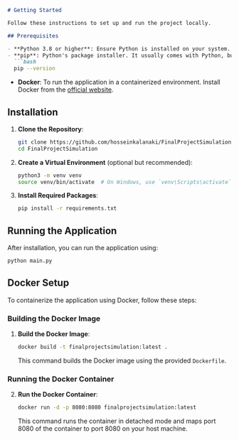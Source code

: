 ```markdown
# Getting Started

Follow these instructions to set up and run the project locally.

## Prerequisites

- **Python 3.8 or higher**: Ensure Python is installed on your system. You can download it from the [official website](https://www.python.org/downloads/).
- **pip**: Python's package installer. It usually comes with Python, but you can verify by running:
  ```bash
  pip --version
  ```
- **Docker**: To run the application in a containerized environment. Install Docker from the [official website](https://www.docker.com/get-started/).

## Installation

1. **Clone the Repository**:
   ```bash
   git clone https://github.com/hosseinkalanaki/FinalProjectSimulation.git
   cd FinalProjectSimulation
   ```

2. **Create a Virtual Environment** (optional but recommended):
   ```bash
   python3 -m venv venv
   source venv/bin/activate  # On Windows, use `venv\Scripts\activate`
   ```

3. **Install Required Packages**:
   ```bash
   pip install -r requirements.txt
   ```

## Running the Application

After installation, you can run the application using:
```bash
python main.py
```

## Docker Setup

To containerize the application using Docker, follow these steps:

### Building the Docker Image

1. **Build the Docker Image**:
   ```bash
   docker build -t finalprojectsimulation:latest .
   ```

   This command builds the Docker image using the provided `Dockerfile`.

### Running the Docker Container

2. **Run the Docker Container**:
   ```bash
   docker run -d -p 8080:8080 finalprojectsimulation:latest
   ```

   This command runs the container in detached mode and maps port 8080 of the container to port 8080 on your host machine.
